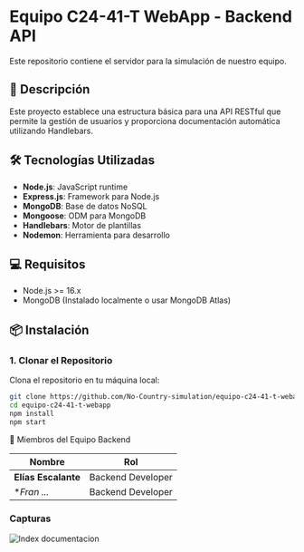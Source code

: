# Equipo C24-41-T WebApp - Backend API

Este repositorio contiene el servidor para la simulación de nuestro equipo.

## 🚀 Descripción

Este proyecto establece una estructura básica para una API RESTful que permite la gestión de usuarios y proporciona documentación automática utilizando Handlebars.

## 🛠️ Tecnologías Utilizadas

- **Node.js**: JavaScript runtime
- **Express.js**: Framework para Node.js
- **MongoDB**: Base de datos NoSQL
- **Mongoose**: ODM para MongoDB
- **Handlebars**: Motor de plantillas
- **Nodemon**: Herramienta para desarrollo

## 💻 Requisitos

- Node.js >= 16.x
- MongoDB (Instalado localmente o usar MongoDB Atlas)

## 📦 Instalación

### 1. Clonar el Repositorio

Clona el repositorio en tu máquina local:

```bash
git clone https://github.com/No-Country-simulation/equipo-c24-41-t-webapp.git
cd equipo-c24-41-t-webapp
npm install
npm start
```

👥 Miembros del Equipo Backend

| Nombre              | Rol               |
|---------------------|-------------------|
| **Elías Escalante** | Backend Developer |
| **Fran ...*  | Backend Developer |


### Capturas

![Index documentacion](https://github.com/No-Country-simulation/equipo-c24-41-t-webapp/blob/backend/src/public/captura.png)
